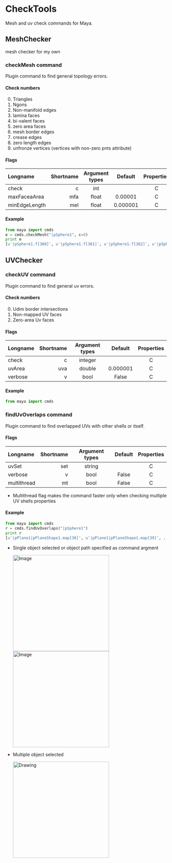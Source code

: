 # CheckTools

Mesh and uv check commands for Maya.

## MeshChecker
mesh checker for my own

### checkMesh command
Plugin command to find general topology errors.

#### Check numbers
0. Triangles
1. Ngons
2. Non-manifold edges
3. lamina faces
4. bi-valent faces
5. zero area faces
6. mesh border edges
7. crease edges
8. zero length edges
9. unfronze vertices (vertices with non-zero pnts attribute)

#### Flags
| Longname | Shortname | Argument types | Default | Properties |
|:---------|----------:|:--------------:|:-------:|:----------:|
|check|c|int||C|
|maxFaceaArea|mfa|float|0.00001|C|
|minEdgeLength|mel|float|0.000001|C|

#### Example
```python
from maya import cmds
e = cmds.checkMesh("|pSphere1", c=0)
print e
[u'|pSphere1.f[360]', u'|pSphere1.f[361]', u'|pSphere1.f[362]', u'|pSphere1.f[363]', u'|pSphere1.f[364]', u'|pSphere1.f[365]', u'|pSphere1.f[366]', u'|pSphere1.f[367]', u'|pSphere1.f[368]', u'|pSphere1.f[369]', u'|pSphere1.f[370]', u'|pSphere1.f[371]', u'|pSphere1.f[372]', u'|pSphere1.f[373]', u'|pSphere1.f[374]', u'|pSphere1.f[375]', u'|pSphere1.f[376]', u'|pSphere1.f[377]', u'|pSphere1.f[378]', u'|pSphere1.f[379]', u'|pSphere1.f[380]', u'|pSphere1.f[381]', u'|pSphere1.f[382]', u'|pSphere1.f[383]', u'|pSphere1.f[384]', u'|pSphere1.f[385]', u'|pSphere1.f[386]', u'|pSphere1.f[387]', u'|pSphere1.f[388]', u'|pSphere1.f[389]', u'|pSphere1.f[390]', u'|pSphere1.f[391]', u'|pSphere1.f[392]', u'|pSphere1.f[393]', u'|pSphere1.f[394]', u'|pSphere1.f[395]', u'|pSphere1.f[396]', u'|pSphere1.f[397]', u'|pSphere1.f[398]', u'|pSphere1.f[399]']
```

## UVChecker
### checkUV command
Plugin command to find general uv errors.

#### Check numbers
0. Udim border intersections
1. Non-mapped UV faces
2. Zero-area Uv faces

#### Flags
| Longname | Shortname | Argument types | Default | Properties |
|:---------|----------:|:--------------:|:-------:|:----------:|
|check|c|integer||C|
|uvArea|uva|double|0.000001|C|
|verbose|v|bool|False|C|

#### Example
```python
from maya import cmds
```

### findUvOverlaps command
Plugin command to find overlapped UVs with other shells or itself.

#### Flags
| Longname | Shortname | Argument types | Default | Properties |
|:---------|----------:|:--------------:|:-------:|:----------:|
|uvSet|set|string||C|
|verbose|v|bool|False|C|
|multithread|mt|bool|False|C|
* Multithread flag makes the command faster only when checking multiple UV shells
properties

#### Example
```python
from maya import cmds
r = cmds.findUvOverlaps("|pSphere1")
print r
[u'|pPlane1|pPlaneShape1.map[38]', u'|pPlane1|pPlaneShape1.map[39]', ....]
```

* Single object selected or object path specified as command argment

    <img src="https://www.dropbox.com/s/fkbew67qy4dymza/uvOverlaps_single.gif?dl=1" alt="Image" style="width: 300px;"/>

    <img src="https://github.com/minoue/CheckTools/blob/media/media/uvOverlaps_single.png" alt="Image" style="width: 300px;"/>

* Multiple object selected

    <img src="https://www.dropbox.com/s/ktomitkqsfs6eb3/uvOverlaps_multiple.gif?dl=1" alt="Drawing" style="width: 300px;"/>
